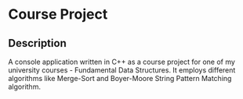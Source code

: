 # Course Project

## Description
A console application written in C++ as a course project for one of my university courses - Fundamental Data Structures. It employs different algorithms like Merge-Sort and Boyer-Moore String Pattern Matching algorithm.
